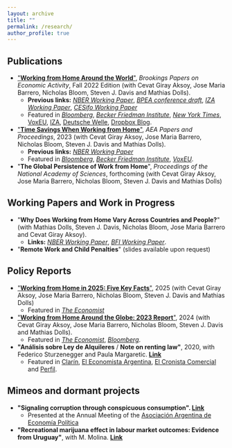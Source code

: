 ```yaml
---
layout: archive
title: ""
permalink: /research/
author_profile: true
---
```

## Publications
* ["**Working from Home Around the World**"](https://www.brookings.edu/wp-content/uploads/2022/09/BPEA-FA22_WEB_Aksoy-et-al.pdf), *Brookings Papers on Economic Activity*, Fall 2022 Edition (with Cevat Giray Aksoy, Jose Maria Barrero, Nicholas Bloom, Steven J. Davis and Mathias Dolls).
  * **Previous links:** [*NBER Working Paper*](https://www.nber.org/papers/w30446), [*BPEA conference draft*](https://www.brookings.edu/wp-content/uploads/2022/09/Aksoy-et-al-Conference-Draft-BPEA-FA22.pdf), [*IZA Working Paper*](https://www.iza.org/publications/dp/15540/working-from-home-around-the-world), [*CESifo Working Paper*](https://www.cesifo.org/en/publikationen/2022/working-paper/working-home-around-world)
  * Featured in [*Bloomberg*](https://www.bloomberg.com/news/articles/2022-09-08/work-from-home-is-loved-worldwide-even-if-wall-street-hates-it?leadSource=uverify%20wall), [*Becker Friedman Institute*](https://bfi.uchicago.edu/insight/finding/working-from-home-around-the-world/), [*New York Times*](https://www.nytimes.com/2022/11/30/opinion/covid-pandemic-cities-future.html), [VoxEU](https://cepr.org/voxeu/columns/working-home-around-world), [IZA](https://wol.iza.org/opinions/working-from-home-around-the-world), [Deutsche Welle](https://www.dw.com/en/why-companies-want-workers-to-return-to-work/a-63194277), [Dropbox Blog](https://blog.dropbox.com/topics/work-culture/studies-prove-we-are-productive-working-from-home).
* ["**Time Savings When Working from Home**"](https://www.aeaweb.org/articles?id=10.1257/pandp.20231013), *AEA Papers and Proceedings*, 2023 (with Cevat Giray Aksoy, Jose Maria Barrero, Nicholas Bloom, Steven J. Davis and Mathias Dolls).
  * **Previous links:** [*NBER Working Paper*](https://www.nber.org/papers/w30866)
  * Featured in [*Bloomberg*](https://www.bloomberg.com/news/articles/2023-01-23/remote-work-saves-global-commuters-72-minutes-a-day-study-finds), [*Becker Friedman Institute*](https://bfi.uchicago.edu/insight/finding/time-savings-when-working-from-home/), [*VoxEU*](https://cepr.org/voxeu/columns/commute-time-savings-when-working-home).
* "**The Global Persistence of Work from Home**", *Proceedings of the National Academy of Sciences*, forthcoming (with Cevat Giray Aksoy, Jose Maria Barrero, Nicholas Bloom, Steven J. Davis and Mathias Dolls)


## Working Papers and Work in Progress
* "**Why Does Working from Home Vary Across Countries and People?**" (with Mathias Dolls, Steven J. Davis, Nicholas Bloom, Jose Maria Barrero and Cevat Giray Aksoy).
  * **Links:** [*NBER Working Paper*](https://www.nber.org/system/files/working_papers/w32374/w32374.pdf), [*BFI Working Paper*](https://bfi.uchicago.edu/wp-content/uploads/2024/04/BFI_WP_2024-47.pdf).
* "**Remote Work and Child Penalties**" (slides available upon request)

## Policy Reports
* ["**Working from Home in 2025: Five Key Facts**"](https://siepr.stanford.edu/publications/essay/working-home-2025-five-key-facts), 2025 (with Cevat Giray Aksoy, Jose Maria Barrero, Nicholas Bloom, Steven J. Davis and Mathias Dolls)
  * Featured in [*The Economist*](https://www.economist.com/finance-and-economics/2025/04/21/unlike-everyone-else-americans-and-britons-still-shun-the-office)
* ["**Working from Home Around the Globe: 2023 Report**"](https://wfhresearch.com/wp-content/uploads/2023/06/GSWA-2023.pdf), 2024 (with Cevat Giray Aksoy, Jose Maria Barrero, Nicholas Bloom, Steven J. Davis and Mathias Dolls).
  * Featured in [*The Economist*](https://www.economist.com/business/2023/07/10/the-fight-over-working-from-home-goes-global), [*Bloomberg*](https://www.bloomberg.com/news/articles/2023-07-19/brits-are-working-from-home-more-than-rest-of-europe).
* **"Análisis sobre Ley de Alquileres** / **Note on renting law"**, 2020, with Federico Sturzenegger and Paula Margaretic. [**Link**](https://uploads.strikinglycdn.com/files/a5b4c462-d9b4-436a-a614-647a19055ad1/Ley_de_Alquiler%20(3).pdf)
  * Featured in [Clarín](https://www.clarin.com/economia/alquileres-temporarios-opcion-propietarios-efecto-nueva-ley-_0_WopSkv9yh.html), [El Economista Argentina](https://eleconomista.com.ar/economia/sturzenegger-confirmo-efecto-lipovetsky-cayo-oferta-subieron-precios-n38556), [El Cronista Comercial](https://www.cronista.com/apertura-negocio/realestate/Ley-de-alquileres-2020-con-la-nueva-norma-hay-menos-oferta-y-aumentaron-los-precios-20201014-0006.html) and [Perfil](https://www.perfil.com/noticias/economia/ley-de-alquileres-aumento-oferta-alquileres-temporarios.phtml).


## Mimeos and dormant projects
* **"Signaling corruption through conspicuous consumption". [Link](https://zaratepablo.github.io/files/SignalingCorruption.pdf)**
  * Presented at the Annual Meeting of the [Asociación Argentina de Economía Política](https://aaep.org.ar/) 
* **"Recreational marijuana effect in labour market outcomes: Evidence from Uruguay"**, with M. Molina. [**Link**](https://zaratepablo.github.io/files/MarijuanaUruguay.pdf)



